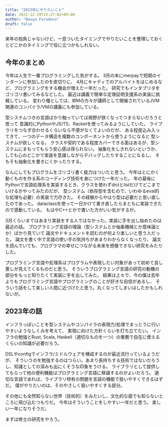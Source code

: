 ```yaml
---
title: "2023年にやりたいこと"
date: 2022-12-29T15:27:02+09:00
author: "Naoya Furudono"
draft: false
---
```


来年の抱負じゃないけど、一息ついたタイミングでやりたいことを整理しておくとどこかのタイミングで役に立つかもしれない。

## 今年のまとめ

今年は人生で一番プログラミングした気がする。
3月の末にmerpayで短期のインターンに参加したのを皮切りに、
4月にキャディでのアルバイトをはじめるなど、プログラミングをする機会が増えた一年だった。
研究でもインタプリタをゴリゴリ書いてみるなどした。
最近は講義で簡単な定理証明支援系の実装に挑戦している。
変わり種としては、IBMの方々が講師として開催されているJVM関連のコンパイラ/VMの講義にも参加している。

型システムつきの言語ばかり触っていては視野が狭くなってつまらないだろうと思って
意識的にPythonやJS/TS、Racketを使ってみるようにしていた。
ライブラリをつなぎ合わせるくらいなら不便がなくてよいのだが、
ある程度込み入ってきて、一つのデータ構造を複数のコンポーネントから使うようになると
型システムが欲しくなる。
クラスや契約である程度カバーできる面はあるが、型システムにまもってもらう安心感は得られない。
抽象化をしきれないというか、しても心のどこかで実装を意識しながらデバッグしたりすることになるし、
そもそも抽象化を書きにくかったりする。

なんにしてもプログラムをゴリゴリ書く能力はついたと思う。
今年はとにかく動くものを作る系のコーディング技術を身につけた一年だった。
年の最後にPythonで言語処理系を実装するとき、クラスを使わずdictとlistだけでどこまでいけるかやってみたのだが、
型システム（依存型を含むので、いわゆるeval的な処理も必要）の実装で力尽きた。
その経験からやはり型は必要だと思い直したのであった。
dataclassを使って一日かけて書き直したらまともに実装できたので感動している。
もはやC++とかで書いた方がいい気がするが。

3月くらいまではあまり実装をする人ではなかった。実装に手を出し始めたのは最近の話。
プログラミング言語の理論（型システムとか抽象機械とか意味論とか）ばかり見ていて
論文やドキュメントを読むのが何より楽しいと思う人だった。
論文を書く中で言語の使い手の気持ちがあまりわからなくなったり、
論文を読んでいても、プログラマの幸せにつながる未来を想像できない研究をみたりした。

プログラミング言語や処理系はプログラムや表現したい対象があって初めて良し悪しが見えてくるものだと思う。
そういうプログラミング言語の研究の動機の部分をもっと知りたくて実装に手を出してみた。
結果は上々で、今の僕は去年よりもプログラミング言語やプログラミングのことが好きな自信があるし、
そういう話をして楽しい人間に近づけたと思う。丸くなってしまいはしたかもしれないが。

## 2023年の話

インフラっぽいことを型システムやコンパイラの表現力/処理でまっとうに行いやすいようなしくみを考えて、
実現に向けた方針くらいを打ち立てたい。
インフラの勉強とRust, Scala, Haskell（適切なものを一つ）の業務で自在に使えるくらいの知識が必要だろう。

DSLやconfigでインフラ/ミドルウェアを構成するのが最近流行っているようだが、
そういうのを勉強するのはつらい。あまり長持ちする技術ではないだろうし、知識としての深みも出にくそうな印象をうける。
ライブラリとして提供してもらって他の便利機能はプログラミング言語に移譲するのがよいだろう。
適切な言語であれば、ライブラリ特有の問題を言語の機能で扱いやすくできるはずだ。
僕がやりたいのは、そのやさしく扱いやすくする部分。

その他にも全然知らない世界（技術的）をみたいし、文化的な面でも知らないところに飛び込むつもりだ。
今年はそういうことをしやすい一年だと思う。
楽しい一年になりそうだ。

まずは修士の研究をやろう。


